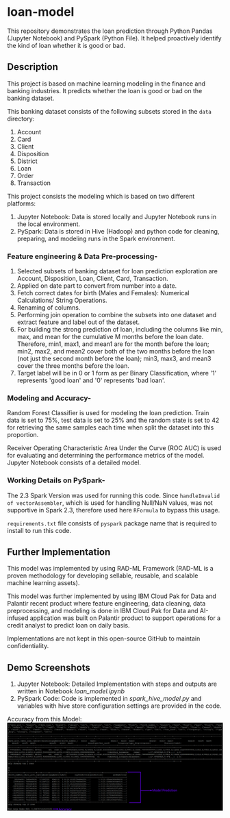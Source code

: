 # loan-model
This repository demonstrates the loan prediction through Python Pandas (Jupyter Notebook) and PySpark (Python File). It helped proactively identify the kind of loan whether it is good or bad.

## Description
This project is based on machine learning modeling in the finance and banking industries. It predicts whether the loan is good or bad on the banking dataset.

This banking dataset consists of the following subsets stored in the `data` directory:
1. Account
2. Card
3. Client
4. Disposition
5. District
6. Loan
7. Order
8. Transaction

This project consists the modeling which is based on two different platforms:

1. Jupyter Notebook: Data is stored locally and Jupyter Notebook runs in the local environment.
2. PySpark: Data is stored in Hive (Hadoop) and python code for cleaning, preparing, and modeling runs in the Spark environment.

### Feature engineering & Data Pre-processing-
1. Selected subsets of banking dataset for loan prediction exploration are Account, Disposition, Loan, Client, Card, Transaction.
2. Applied on date part to convert from number into a date.
3. Fetch correct dates for birth (Males and Females): Numerical Calculations/ String Operations.
4. Renaming of columns.
5. Performing join operation to combine the subsets into one dataset and extract feature and label out of the dataset.
6. For building the strong prediction of loan, including the columns like min, max, and mean for the cumulative M months before the loan date. Therefore,
    min1, max1, and mean1 are for the month before the loan; 
    min2, max2, and mean2 cover both of the two months before the loan (not just the second month before the loan); 
    min3, max3, and mean3 cover the three months before the loan.
7. Target label will be in 0 or 1 form as per Binary Classification, where '1' represents 'good loan' and '0' represents 'bad loan'.

### Modeling and Accuracy-
Random Forest Classifier is used for modeling the loan prediction. Train data is set to 75%, test data is set to 25% and the random state is set to 42 for retrieving the same samples each time when split the dataset into this proportion.

Receiver Operating Characteristic Area Under the Curve (ROC AUC) is used for evaluating and determining the performance metrics of the model. Jupyter Notebook consists of a detailed model.

### Working Details on PySpark-
The 2.3 Spark Version was used for running this code. Since `handleInvalid of vectorAssembler`, which is used for handling Null/NaN values, was not supportive in Spark 2.3, therefore used here `RFormula` to bypass this usage.

`requirements.txt` file consists of `pyspark` package name that is required to install to run this code.

## Further Implementation

This model was implemented by using RAD-ML Framework (RAD-ML is a proven methodology for developing sellable, reusable, and scalable machine learning assets). 

This model was further implemented by using IBM Cloud Pak for Data and Palantir recent product where feature engineering, data cleaning, data preprocessing, and modeling is done in IBM Cloud Pak for Data and AI-infused application was built on Palantir product to support operations for a credit analyst to predict loan on daily basis.

Implementations are not kept in this open-source GitHub to maintain confidentiality.

## Demo Screenshots

1. Jupyter Notebook: Detailed Implementation with steps and outputs are written in Notebook *loan_model.ipynb*
2. PySpark Code: Code is implemented in *spark_hive_model.py* and variables with hive store configuration settings are provided in the code.

Accuracy from this Model:
![PySpark Model Screenshot](https://github.com/Anshita1Saxena/loan-model/blob/main/demo-image/PySpark%20Model%20Screenshot.JPG)
